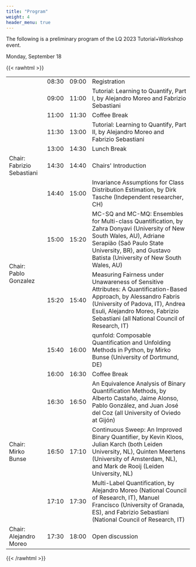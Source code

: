 ```yaml
---
title: "Program"
weight: 4
header_menu: true
---
```


The following is a preliminary program of the LQ 2023 Tutorial+Workshop event.

Monday, September 18

{{< rawhtml >}}

<table class="mytable">

<tr> <td>  </td> <td> 08:30 </td> <td> 09:00 </td> <td> Registration</td></tr>
<tr> <td>  </td> <td> 09:00 </td> <td> 11:00 </td> <td> Tutorial: Learning to Quantify, Part I, by Alejandro Moreo and Fabrizio Sebastiani</td></tr>
<tr> <td>  </td> <td> 11:00 </td> <td> 11:30 </td> <td> Coffee Break</td></tr>
<tr> <td>  </td> <td> 11:30 </td> <td> 13:00 </td> <td> Tutorial: Learning to Quantify, Part II, by Alejandro Moreo and Fabrizio Sebastiani</td></tr>
<tr> <td>  </td> <td> 13:00 </td> <td> 14:30 </td> <td> Lunch Break</td></tr>
<tr> <td> Chair: Fabrizio Sebastiani </td> <td> 14:30 </td> <td> 14:40 </td> <td> Chairs' Introduction</td></tr>
<tr> <td rowspan="4"> Chair: Pablo Gonzalez </td> <td> 14:40 </td> <td> 15:00 </td> <td> Invariance Assumptions for Class Distribution Estimation, by Dirk Tasche (Independent researcher, CH)</td></tr>
<tr> <td>  15:00 </td> <td> 15:20 </td> <td> MC-SQ and MC-MQ: Ensembles for Multi-class Quantification, by Zahra Donyavi (University of New South Wales, AU), Adriane Serapião (Saõ Paulo State University, BR), and Gustavo Batista  (University of New South Wales, AU)</td></tr>
<tr> <td>  15:20 </td> <td> 15:40 </td> <td> Measuring Fairness under Unawareness of Sensitive Attributes: A Quantification-Based Approach, by Alessandro Fabris (University of Padova, IT), Andrea Esuli, Alejandro Moreo, Fabrizio Sebastiani (all National Council of Research, IT)</td></tr>
<tr> <td>  15:40 </td> <td> 16:00 </td> <td> qunfold: Composable Quantification and Unfolding Methods in Python, by Mirko Bunse (University of Dortmund, DE)</td></tr>
<tr> <td>  </td> <td> 16:00 </td> <td> 16:30 </td> <td> Coffee Break</td></tr>
<tr> <td rowspan="3"> Chair: Mirko Bunse </td> <td> 16:30 </td> <td> 16:50 </td> <td> An Equivalence Analysis of Binary Quantification Methods, by Alberto Castaño, Jaime Alonso, Pablo González, and Juan José del Coz (all University of Oviedo at Gijón)</td></tr>
<tr> <td>  16:50 </td> <td> 17:10 </td> <td> Continuous Sweep: An Improved Binary Quantifier, by Kevin Kloos, Julian Karch (both Leiden University, NL), Quinten Meertens (University of Amsterdam, NL), and Mark de Rooij (Leiden University, NL)</td></tr>
<tr> <td>  17:10 </td> <td> 17:30 </td> <td> Multi-Label Quantification, by Alejandro Moreo (National Council of Research, IT), Manuel Francisco (University of Granada, ES), and Fabrizio Sebastiani (National Council of Research, IT)</td></tr>
<tr> <td> Chair: Alejandro Moreo </td> <td> 17:30 </td> <td> 18:00 </td> <td> Open discussion</td></tr>
</table>

{{< /rawhtml >}}
